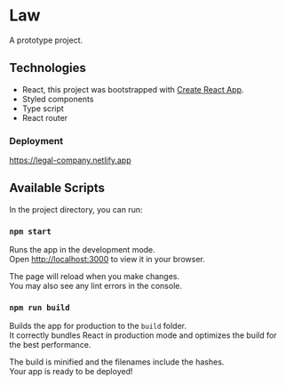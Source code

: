 # Law
A prototype project.

## Technologies
* React, this project was bootstrapped with [Create React App](https://github.com/facebook/create-react-app).
* Styled components
* Type script
* React router

### Deployment

https://legal-company.netlify.app

## Available Scripts

In the project directory, you can run:
### `npm start`

Runs the app in the development mode.\
Open [http://localhost:3000](http://localhost:3000) to view it in your browser.

The page will reload when you make changes.\
You may also see any lint errors in the console.

### `npm run build`

Builds the app for production to the `build` folder.\
It correctly bundles React in production mode and optimizes the build for the best performance.

The build is minified and the filenames include the hashes.\
Your app is ready to be deployed!
